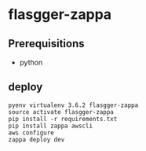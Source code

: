 # flasgger-zappa

## Prerequisitions

- python

## deploy

```
pyenv virtualenv 3.6.2 flasgger-zappa
source activate flasgger-zappa
pip install -r requirements.txt
pip install zappa awscli
aws configure
zappa deploy dev
```
